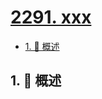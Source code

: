 # [2291. xxx](https://github.com/Tdahuyou/TNotes.leetcode/tree/main/notes/2291.%20xxx)

<!-- region:toc -->

- [1. 📝 概述](#1--概述)

<!-- endregion:toc -->

## 1. 📝 概述

